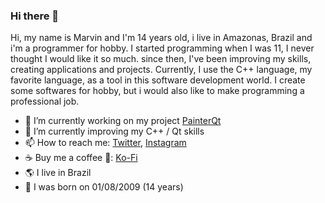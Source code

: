 ### Hi there 👋

Hi, my name is Marvin and I'm 14 years old, i live in Amazonas, Brazil and i'm a programmer for hobby. I started programming when I was 11, I never thought I would like it so much. since then, I've been improving my skills, creating applications and projects. Currently, I use the C++ language, my favorite language, as a tool in this software development world. I create some softwares for hobby, but i would also like to make programming a professional job.

- 🔭 I’m currently working on my project [PainterQt](https://github.com/MarvinMarjan/PainterQt)
- 🌱 I’m currently improving my C++ / Qt skills
- 📫 How to reach me: [Twitter](https://twitter.com/MarvinMarjan), [Instagram](https://instagram.com/marv.marj)
- ☕ Buy me a coffee 💖: [Ko-Fi](https://ko-fi.com/MarvinMarjan)
- 🌎 I live in Brazil
- 🎂 I was born on 01/08/2009 (14 years)
